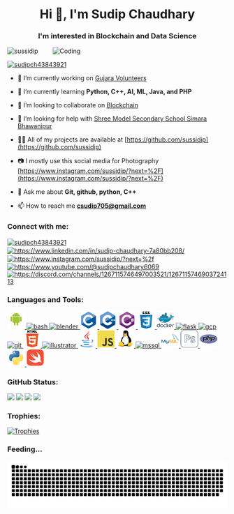 
<h1 align="center">Hi 👋, I'm Sudip Chaudhary</h1>
<h3 align="center">I'm interested in Blockchain and Data Science</h3>
<img align="right" alt="Coding" width="400" src="https://camo.githubusercontent.com/7de37139d0b4c1ce40865e799b446c0e963a3dd8fb68d239707237c40604fa3d/68747470733a2f2f63646e2e6472696262626c652e636f6d2f75736572732f3733303730332f73637265656e73686f74732f363538313234332f6176656e746f2e676966">

<p align="left"> <img src="https://komarev.com/ghpvc/?username=sussidip&label=Profile%20views&color=0e75b6&style=flat" alt="sussidip" /> </p>

<p align="left"> <a href="https://twitter.com/sudipch43843921" target="blank"><img src="https://img.shields.io/twitter/follow/sudipch43843921?logo=twitter&style=for-the-badge" alt="sudipch43843921" /></a> </p>

- 🔭 I’m currently working on [Gujara Volunteers](https://www.adhikari-ramesh.com.np/index.html)

- 🌱 I’m currently learning **Python, C++, AI, ML, Java, and PHP**

- 👯 I’m looking to collaborate on [Blockchain](https://www.blockchain.com/)

- 🤝 I’m looking for help with [Shree Model Secondary School Simara Bhawanipur](https://www.mssbhawanipur.edu.np/)

- 👨‍💻 All of my projects are available at [https://github.com/sussidip](https://github.com/sussidip)

- 📷 I mostly use this social media for Photography [https://www.instagram.com/sussidip/?next=%2F](https://www.instagram.com/sussidip/?next=%2F)

- 💬 Ask me about **Git, github, python, C++**

- 📫 How to reach me **csudip705@gmail.com**

<h3 align="left">Connect with me:</h3>
<p align="left">
<a href="https://twitter.com/sudipch43843921" target="blank"><img align="center" src="https://raw.githubusercontent.com/rahuldkjain/github-profile-readme-generator/master/src/images/icons/Social/twitter.svg" alt="sudipch43843921" height="30" width="40" /></a>
<a href="https://linkedin.com/in/https://www.linkedin.com/in/sudip-chaudhary-7a80bb208/" target="blank"><img align="center" src="https://raw.githubusercontent.com/rahuldkjain/github-profile-readme-generator/master/src/images/icons/Social/linked-in-alt.svg" alt="https://www.linkedin.com/in/sudip-chaudhary-7a80bb208/" height="30" width="40" /></a>
<a href="https://instagram.com/https://www.instagram.com/sussidip/?next=%2f" target="blank"><img align="center" src="https://raw.githubusercontent.com/rahuldkjain/github-profile-readme-generator/master/src/images/icons/Social/instagram.svg" alt="https://www.instagram.com/sussidip/?next=%2f" height="30" width="40" /></a>
<a href="https://www.youtube.com/c/https://www.youtube.com/@sudipchaudhary6069" target="blank"><img align="center" src="https://raw.githubusercontent.com/rahuldkjain/github-profile-readme-generator/master/src/images/icons/Social/youtube.svg" alt="https://www.youtube.com/@sudipchaudhary6069" height="30" width="40" /></a>
<a href="https://discord.gg/https://discord.com/channels/1267115746497003521/1267115746903724113" target="blank"><img align="center" src="https://raw.githubusercontent.com/rahuldkjain/github-profile-readme-generator/master/src/images/icons/Social/discord.svg" alt="https://discord.com/channels/1267115746497003521/1267115746903724113" height="30" width="40" /></a>
</p>

<h3 align="left">Languages and Tools:</h3>
<p align="left"> <a href="https://developer.android.com" target="_blank" rel="noreferrer"> <img src="https://raw.githubusercontent.com/devicons/devicon/master/icons/android/android-original-wordmark.svg" alt="android" width="40" height="40"/> </a> <a href="https://www.gnu.org/software/bash/" target="_blank" rel="noreferrer"> <img src="https://www.vectorlogo.zone/logos/gnu_bash/gnu_bash-icon.svg" alt="bash" width="40" height="40"/> </a> <a href="https://www.blender.org/" target="_blank" rel="noreferrer"> <img src="https://download.blender.org/branding/community/blender_community_badge_white.svg" alt="blender" width="40" height="40"/> </a> <a href="https://www.cprogramming.com/" target="_blank" rel="noreferrer"> <img src="https://raw.githubusercontent.com/devicons/devicon/master/icons/c/c-original.svg" alt="c" width="40" height="40"/> </a> <a href="https://www.w3schools.com/cpp/" target="_blank" rel="noreferrer"> <img src="https://raw.githubusercontent.com/devicons/devicon/master/icons/cplusplus/cplusplus-original.svg" alt="cplusplus" width="40" height="40"/> </a> <a href="https://www.w3schools.com/cs/" target="_blank" rel="noreferrer"> <img src="https://raw.githubusercontent.com/devicons/devicon/master/icons/csharp/csharp-original.svg" alt="csharp" width="40" height="40"/> </a> <a href="https://www.w3schools.com/css/" target="_blank" rel="noreferrer"> <img src="https://raw.githubusercontent.com/devicons/devicon/master/icons/css3/css3-original-wordmark.svg" alt="css3" width="40" height="40"/> </a> <a href="https://www.docker.com/" target="_blank" rel="noreferrer"> <img src="https://raw.githubusercontent.com/devicons/devicon/master/icons/docker/docker-original-wordmark.svg" alt="docker" width="40" height="40"/> </a> <a href="https://flask.palletsprojects.com/" target="_blank" rel="noreferrer"> <img src="https://www.vectorlogo.zone/logos/pocoo_flask/pocoo_flask-icon.svg" alt="flask" width="40" height="40"/> </a> <a href="https://cloud.google.com" target="_blank" rel="noreferrer"> <img src="https://www.vectorlogo.zone/logos/google_cloud/google_cloud-icon.svg" alt="gcp" width="40" height="40"/> </a> <a href="https://git-scm.com/" target="_blank" rel="noreferrer"> <img src="https://www.vectorlogo.zone/logos/git-scm/git-scm-icon.svg" alt="git" width="40" height="40"/> </a> <a href="https://www.w3.org/html/" target="_blank" rel="noreferrer"> <img src="https://raw.githubusercontent.com/devicons/devicon/master/icons/html5/html5-original-wordmark.svg" alt="html5" width="40" height="40"/> </a> <a href="https://www.adobe.com/in/products/illustrator.html" target="_blank" rel="noreferrer"> <img src="https://www.vectorlogo.zone/logos/adobe_illustrator/adobe_illustrator-icon.svg" alt="illustrator" width="40" height="40"/> </a> <a href="https://www.java.com" target="_blank" rel="noreferrer"> <img src="https://raw.githubusercontent.com/devicons/devicon/master/icons/java/java-original.svg" alt="java" width="40" height="40"/> </a> <a href="https://developer.mozilla.org/en-US/docs/Web/JavaScript" target="_blank" rel="noreferrer"> <img src="https://raw.githubusercontent.com/devicons/devicon/master/icons/javascript/javascript-original.svg" alt="javascript" width="40" height="40"/> </a> <a href="https://www.linux.org/" target="_blank" rel="noreferrer"> <img src="https://raw.githubusercontent.com/devicons/devicon/master/icons/linux/linux-original.svg" alt="linux" width="40" height="40"/> </a> <a href="https://www.microsoft.com/en-us/sql-server" target="_blank" rel="noreferrer"> <img src="https://www.svgrepo.com/show/303229/microsoft-sql-server-logo.svg" alt="mssql" width="40" height="40"/> </a> <a href="https://www.mysql.com/" target="_blank" rel="noreferrer"> <img src="https://raw.githubusercontent.com/devicons/devicon/master/icons/mysql/mysql-original-wordmark.svg" alt="mysql" width="40" height="40"/> </a>  <a href="https://www.photoshop.com/en" target="_blank" rel="noreferrer"> <img src="https://raw.githubusercontent.com/devicons/devicon/master/icons/photoshop/photoshop-line.svg" alt="photoshop" width="40" height="40"/> </a> <a href="https://www.php.net" target="_blank" rel="noreferrer"> <img src="https://raw.githubusercontent.com/devicons/devicon/master/icons/php/php-original.svg" alt="php" width="40" height="40"/> </a> <a href="https://www.python.org" target="_blank" rel="noreferrer"> <img src="https://raw.githubusercontent.com/devicons/devicon/master/icons/python/python-original.svg" alt="python" width="40" height="40"/> </a><a href="https://developer.apple.com/swift/" target="_blank" rel="noreferrer"> <img src="https://raw.githubusercontent.com/devicons/devicon/master/icons/swift/swift-original.svg" alt="swift" width="40" height="40"/> </a> </p>

<h3 align="left">GitHub Status:</h3>

<div>
  <img width="440px" src="https://github-readme-stats.vercel.app/api?username=sussidip&show_icons=true&theme=onedark">
  <img width="385px" src="https://github-readme-stats.anuraghazra1.vercel.app/api/top-langs/?username=sussidip&layout=compact&theme=onedark" />
  <img width="440px" src="https://github-readme-activity-graph.vercel.app/graph?username=sussidip&theme=github">
  <img width="385px" src="https://github-readme-streak-stats.herokuapp.com/?user=sussidip&theme=onedark" />
</div>
<h3 align="left">Trophies:</h3>

[![Trophies](https://github-profile-trophy.vercel.app/?username=sussidip&theme=onedark)](https://github.com/ryo-ma/github-profile-trophy)

<h3 align="left">Feeding...</h3>

![Snake animation](https://raw.githubusercontent.com/sussidip/sussidip/output/github-contribution-grid-snake-dark.svg)


